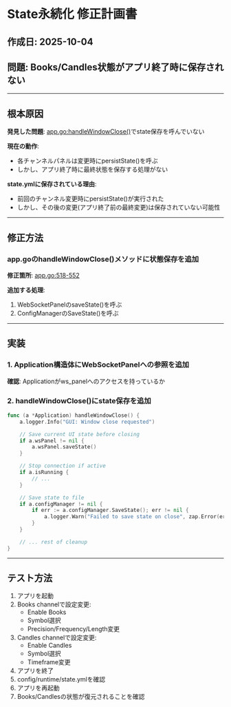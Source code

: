 # State永続化 修正計画書

## 作成日: 2025-10-04
## 問題: Books/Candles状態がアプリ終了時に保存されない

---

## 根本原因

**発見した問題**:
[app.go:handleWindowClose()](internal/gui/app/app.go#L518-L552)でstate保存を呼んでいない

**現在の動作**:
- 各チャンネルパネルは変更時にpersistState()を呼ぶ
- しかし、アプリ終了時に最終状態を保存する処理がない

**state.ymlに保存されている理由**:
- 前回のチャンネル変更時にpersistState()が実行された
- しかし、その後の変更(アプリ終了前の最終変更)は保存されていない可能性

---

## 修正方法

### app.goのhandleWindowClose()メソッドに状態保存を追加

**修正箇所**: [app.go:518-552](internal/gui/app/app.go#L518-L552)

**追加する処理**:
1. WebSocketPanelのsaveState()を呼ぶ
2. ConfigManagerのSaveState()を呼ぶ

---

## 実装

### 1. Application構造体にWebSocketPanelへの参照を追加

**確認**: Applicationがws_panelへのアクセスを持っているか

### 2. handleWindowClose()にstate保存を追加

```go
func (a *Application) handleWindowClose() {
    a.logger.Info("GUI: Window close requested")

    // Save current UI state before closing
    if a.wsPanel != nil {
        a.wsPanel.saveState()
    }

    // Stop connection if active
    if a.isRunning {
        // ...
    }

    // Save state to file
    if a.configManager != nil {
        if err := a.configManager.SaveState(); err != nil {
            a.logger.Warn("Failed to save state on close", zap.Error(err))
        }
    }

    // ... rest of cleanup
}
```

---

## テスト方法

1. アプリを起動
2. Books channelで設定変更:
   - Enable Books
   - Symbol選択
   - Precision/Frequency/Length変更
3. Candles channelで設定変更:
   - Enable Candles
   - Symbol選択
   - Timeframe変更
4. アプリを終了
5. config/runtime/state.ymlを確認
6. アプリを再起動
7. Books/Candlesの状態が復元されることを確認
